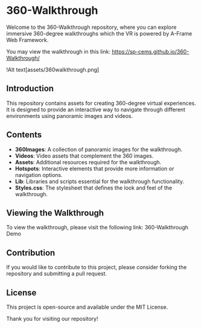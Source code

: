 # 360-Walkthrough

Welcome to the 360-Walkthrough repository, where you can explore immersive 360-degree walkthroughs which the VR is powered by A-Frame Web Framework.

You may view the walkthrough in this link: https://sp-cems.github.io/360-Walkthrough/

!Alt text[assets/360walkthrough.png]

## Introduction

This repository contains assets for creating 360-degree virtual experiences. It is designed to provide an interactive way to navigate through different environments using panoramic images and videos.

## Contents

- **360Images**: A collection of panoramic images for the walkthrough.
- **Videos**: Video assets that complement the 360 images.
- **Assets**: Additional resources required for the walkthrough.
- **Hotspots**: Interactive elements that provide more information or navigation options.
- **Lib**: Libraries and scripts essential for the walkthrough functionality.
- **Styles.css**: The stylesheet that defines the look and feel of the walkthrough.

## Viewing the Walkthrough

To view the walkthrough, please visit the following link: 360-Walkthrough Demo

## Contribution

If you would like to contribute to this project, please consider forking the repository and submitting a pull request.

## License

This project is open-source and available under the MIT License.

Thank you for visiting our repository!



